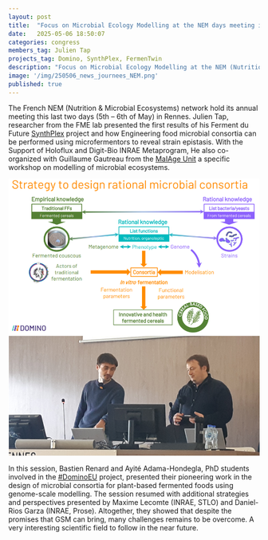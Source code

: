 ```yaml
---
layout: post
title:  "Focus on Microbial Ecology Modelling at the NEM days meeting in Rennes"
date:   2025-05-06 18:50:07
categories: congress
members_tag: Julien Tap
projects_tag: Domino, SynthPlex, FermenTwin
description: "Focus on Microbial Ecology Modelling at the NEM (Nutrition & Microbial Ecology) annual meeting in Rennes, France."
image: '/img/250506_news_journees_NEM.png'
published: true
---
```


The French NEM (Nutrition & Microbial Ecosystems) network hold its annual meeting this last two days (5th – 6th of May) in Rennes. 
Julien Tap, researcher from the FME lab presented the first results of his 
Ferment du Future [SynthPlex](https://fme.micalis.fr/projects/synthplex/) project 
and how Engineering food microbial consortia can be performed using microfermentors 
to reveal strain epistasis. With the Support of Holoflux and Digit-Bio INRAE Metaprogram,
He also co-organized with Guillaume Gautreau from the [MaIAge Unit](https://maiage.inrae.fr/) 
a specific workshop on modelling of microbial ecosystems. 

![](/img/250506_news_journees_NEM.png)

In this session, Bastien Renard and Ayité Adama-Hondegla, 
PhD students involved in the [#DominoEU](https://twitter.com/hashtag/DominoEU) project, 
presented their pioneering work in the design of microbial consortia for plant-based 
fermented foods using genome-scale modelling. The session resumed with additional 
strategies and perspectives presented by Maxime Lecomte (INRAE, STLO) and 
Daniel-Rios Garza (INRAE, Prose). 
Altogether, they showed that despite the promises that GSM can bring, 
many challenges remains to be overcome. A very interesting scientific field to follow in the near future.

